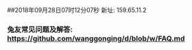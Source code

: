 ##2018年09月28日07时12分07秒 新址: 159.65.11.2
### 兔友常见问题及解答: https://github.com/wanggonging/d/blob/w/FAQ.md
